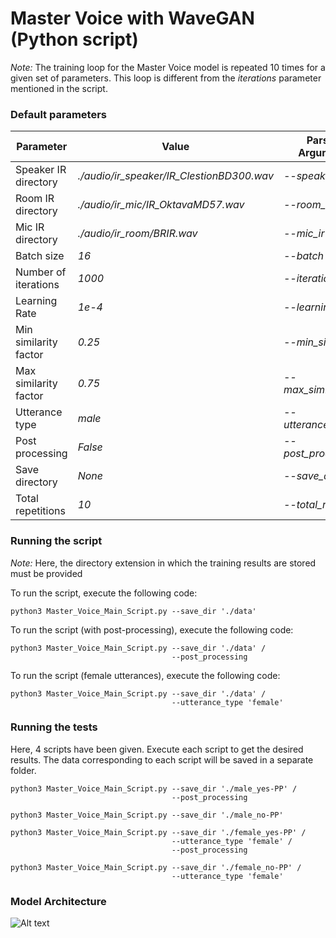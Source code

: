 # Master Voice with WaveGAN (Python script)

_Note:_ The training loop for the Master Voice model is repeated 10 times for a given set of parameters. This loop is different from the _iterations_ parameter mentioned in the script.

### Default parameters
| Parameter               | Value                                       | Parser Argument |
| ----------------------- | ------------------------------------------- | -------------- |
| Speaker IR directory    |  _./audio/ir_speaker/IR_ClestionBD300.wav_  | _--speaker_ir_ |
| Room IR directory       | _./audio/ir_mic/IR_OktavaMD57.wav_          | _--room_ir_ |
| Mic IR directory        | _./audio/ir_room/BRIR.wav_                  | _--mic_ir_ |
| Batch size              | _16_                                        | _--batch_ |
| Number of iterations    | _1000_                                      | _--iterations_ |
| Learning Rate           | _1e-4_                                      | _--learning_rate_ |
| Min similarity factor   | _0.25_                                      | _--min_similarity_ |
| Max similarity factor   | _0.75_                                      | _--max_similarity_ |
| Utterance type          | _male_                                      | _--utterance_type_ |
| Post processing         | _False_                                     | _--post_processing_ |
| Save directory          | _None_                                      | _--save_dir_ |
| Total repetitions       | _10_                                        | _--total_runs_ |

### Running the script
_Note:_ Here, the directory extension in which the training results are stored must be provided

To run the script, execute the following code:
```
python3 Master_Voice_Main_Script.py --save_dir './data'
```

To run the script (with post-processing), execute the following code:
```
python3 Master_Voice_Main_Script.py --save_dir './data' /
                                    --post_processing
```

To run the script (female utterances), execute the following code:
```
python3 Master_Voice_Main_Script.py --save_dir './data' /
                                    --utterance_type 'female'
```
### Running the tests
Here, 4 scripts have been given. Execute each script to get the desired results. The data corresponding to each script will be saved in a separate folder.

```
python3 Master_Voice_Main_Script.py --save_dir './male_yes-PP' /
                                    --post_processing

python3 Master_Voice_Main_Script.py --save_dir './male_no-PP'

python3 Master_Voice_Main_Script.py --save_dir './female_yes-PP' /
                                    --utterance_type 'female' /
                                    --post_processing

python3 Master_Voice_Main_Script.py --save_dir './female_no-PP' /
                                    --utterance_type 'female'
```
### Model Architecture
![Alt text](https://github.com/mirkomarras/mastervoices/blob/master/Master_Voice_with_WaveGAN/model.png?raw=true "Model Summary")
